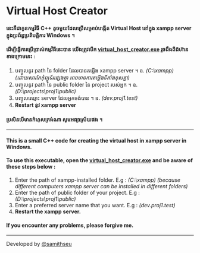 # Virtual Host Creator
#### នេះគឺជាកូនកម្មវិធី C++ តូចមួយដែលប្រើសម្រាប់បង្កើត Virtual Host នៅក្នុង xampp server ក្នុងប្រព័ន្ធប្រតិបត្តិការ Windows ។
#### ដើម្បីធ្វើការប្រើប្រាស់កម្មវិធីនេះបាន យើងត្រូវបើក <a href="https://github.com/samithseu/virtual-host-creator/blob/main/virtual_host_creator.exe">virtual_host_creator.exe</a> រួចដឹងពីជំហ៊ានខាងក្រោមនេះ :
1. បញ្ចូលនូវ path នៃ folder ដែលបានតម្លើង xampp server ។ ឧ. _(C:\xampp)_ _(ដោយសារតែកុំព្យូទ័រផ្សេងគ្នា អាចមានការតម្លើងទីតាំងខុសគ្នា)_
2. បញ្ចូលនូវ path នៃ public folder នៃ project របស់អ្នក ។ ឧ. _(D:\projects\proj1\public)_
3. បញ្ចូលឈ្មោះ server ដែលអ្នកចង់បាន ។ ឧ. _(dev.proj1.test)_
4. __Restart នូវ xampp server__
#### ប្រសិនបើមានកំហុសត្រង់ណា សូមអធ្យាស្រ័យផង ។

---

#### This is a small C++ code for creating the virtual host in xampp server in Windows.
#### To use this executable, open the <a href="https://github.com/samithseu/virtual-host-creator/blob/main/virtual_host_creator.exe">virtual_host_creator.exe</a> and be aware of these steps below :
1. Enter the path of xampp-installed folder. E.g : _(C:\xampp)_ _(because different computers xampp server can be installed in different folders)_
2. Enter the path of public folder of your project. E.g :  _(D:\projects\proj1\public)_
3. Enter a preferred server name that you want. E.g : _(dev.proj1.test)_
4. __Restart the xampp server.__
#### If you encounter any problems, please forgive me.
---
<p align="left">Developed by <a href="https://t.me/samithseu">@samithseu</a></p>
